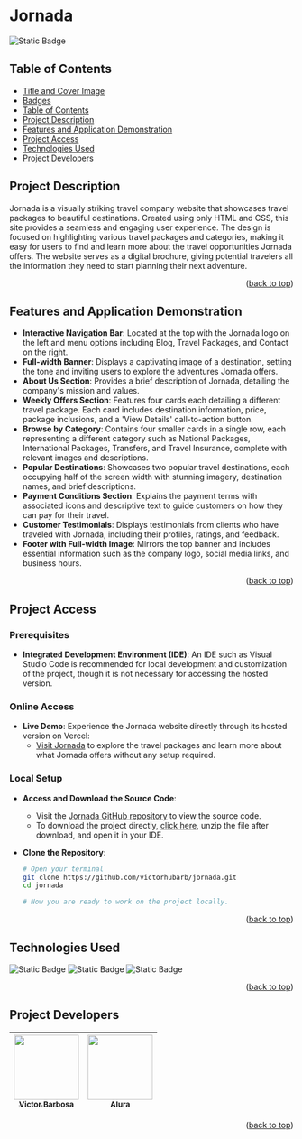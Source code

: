 # Jornada <a name="readme-top"></a>
![Static Badge](https://img.shields.io/badge/status-completed-green?style=for-the-badge)

## Table of Contents 
* [Title and Cover Image](#title-and-cover-image)
* [Badges](#badges)
* [Table of Contents](#table-of-contents)
* [Project Description](#project-description)
* [Features and Application Demonstration](#features-and-application-demonstration)
* [Project Access](#project-access)
* [Technologies Used](#technologies-used)
* [Project Developers](#project-developers)

## Project Description
Jornada is a visually striking travel company website that showcases travel packages to beautiful destinations. Created using only HTML and CSS, this site provides a seamless and engaging user experience. The design is focused on highlighting various travel packages and categories, making it easy for users to find and learn more about the travel opportunities Jornada offers. The website serves as a digital brochure, giving potential travelers all the information they need to start planning their next adventure.
<p align="right">(<a href="#readme-top">back to top</a>)</p>
 
## Features and Application Demonstration
- **Interactive Navigation Bar**: Located at the top with the Jornada logo on the left and menu options including Blog, Travel Packages, and Contact on the right.
- **Full-width Banner**: Displays a captivating image of a destination, setting the tone and inviting users to explore the adventures Jornada offers.
- **About Us Section**: Provides a brief description of Jornada, detailing the company's mission and values.
- **Weekly Offers Section**: Features four cards each detailing a different travel package. Each card includes destination information, price, package inclusions, and a 'View Details' call-to-action button.
- **Browse by Category**: Contains four smaller cards in a single row, each representing a different category such as National Packages, International Packages, Transfers, and Travel Insurance, complete with relevant images and descriptions.
- **Popular Destinations**: Showcases two popular travel destinations, each occupying half of the screen width with stunning imagery, destination names, and brief descriptions.
- **Payment Conditions Section**: Explains the payment terms with associated icons and descriptive text to guide customers on how they can pay for their travel.
- **Customer Testimonials**: Displays testimonials from clients who have traveled with Jornada, including their profiles, ratings, and feedback.
- **Footer with Full-width Image**: Mirrors the top banner and includes essential information such as the company logo, social media links, and business hours.
<p align="right">(<a href="#readme-top">back to top</a>)</p>

## Project Access

### Prerequisites
- **Integrated Development Environment (IDE)**: An IDE such as Visual Studio Code is recommended for local development and customization of the project, though it is not necessary for accessing the hosted version.

### Online Access
- **Live Demo**: Experience the Jornada website directly through its hosted version on Vercel:
  - [Visit Jornada](https://jornada-gamma.vercel.app) to explore the travel packages and learn more about what Jornada offers without any setup required.

### Local Setup
- **Access and Download the Source Code**:
  - Visit the [Jornada GitHub repository](https://github.com/victorhubarb/jornada) to view the source code.
  - To download the project directly, [click here](https://github.com/victorhubarb/jornada/archive/refs/heads/main.zip), unzip the file after download, and open it in your IDE.

- **Clone the Repository**:
  ```bash
  # Open your terminal
  git clone https://github.com/victorhubarb/jornada.git
  cd jornada
  
  # Now you are ready to work on the project locally.
<p align="right">(<a href="#readme-top">back to top</a>)</p>

## Technologies Used
![Static Badge](https://img.shields.io/badge/HTML5-E34F26?style=for-the-badge&logo=html5&logoColor=white)
![Static Badge](https://img.shields.io/badge/CSS3-1572B6?style=for-the-badge&logo=css3&logoColor=white)
![Static Badge](https://img.shields.io/badge/Figma-F24E1E?style=for-the-badge&logo=figma&logoColor=white)
<p align="right">(<a href="#readme-top">back to top</a>)</p>

## Project Developers
| [<img loading="lazy" src="https://avatars.githubusercontent.com/u/80085116?v=4" width=115><br><sub>Victor Barbosa</sub>](https://github.com/victorhubarb) | [<img loading="lazy" src="https://avatars.githubusercontent.com/u/4975968?s=200&v=4" width=115><br><sub>Alura</sub>](https://github.com/alura-cursos) |
| :---: | :--: |
<p align="right">(<a href="#readme-top">back to top</a>)</p>
